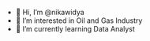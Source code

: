 - 👋 Hi, I’m @nikawidya
- 👀 I’m interested in Oil and Gas Industry
- 🌱 I’m currently learning Data Analyst
